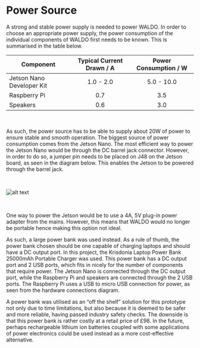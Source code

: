 # Power Source

A strong and stable power supply is needed to power WALDO. In order to choose an appropriate power supply, the power consumption of the individual components of WALDO first needs to be known. This is summarised in the table below. 

| Component                 	| Typical Current Drawn / A 	| Power       Consumption / W 	|
|---------------------------	|:-------------------------:	|:---------------------:	|
| Jetson Nano Developer Kit 	|         1.0 - 2.0         	|       5.0 - 10.0      	|
| Raspberry Pi              	|            0.7            	|          3.5          	|
| Speakers                  	|            0.6            	|          3.0          	|

<Br>

As such, the power source has to be able to supply about 20W of power to ensure stable and smooth operation. The biggest source of power consumption comes from the Jetson Nano. The most efficient way to power the Jetson Nano would be through the DC barrel jack connector. However, in order to do so, a jumper pin needs to be placed on J48 on the Jetson board, as seen in the diagram below. This enables the Jetson to be powered through the barrel jack.

<Br>
  
![alt text](https://github.com/patrickjohncyh/ibm-waldo/blob/master/imgs/Jetson%20board%20diagram.png "Jetson Board Layout")

<Br>

One way to power the Jetson would be to use a 4A, 5V plug-in power adapter from the mains. However, this means that WALDO would no longer be portable hence making this option not ideal.

  

As such, a large power bank was used instead. As a rule of thumb, the power bank chosen should be one capable of charging laptops and should have a DC output port. In this project, the Krisdonia Laptop Power Bank 25000mAh Portable Charger was used. This power bank has a DC output port and 2 USB ports, which fits in nicely for the number of components that require power. The Jetson Nano is connected through the DC output port, while the Raspberry Pi and speakers are connected through the 2 USB ports. The Raspberry Pi uses a USB to micro USB connection for power, as seen from the hardware connections diagram.

  

A power bank was utilised as an “off the shelf” solution for this prototype not only due to time limitations, but also because it is deemed to be safer and more reliable, having passed industry safety checks. The downside is that this power bank is rather costly at a retail price of £98. In the future, perhaps rechargeable lithium ion batteries coupled with some applications of power electronics could be used instead as a more cost-effective alternative.



